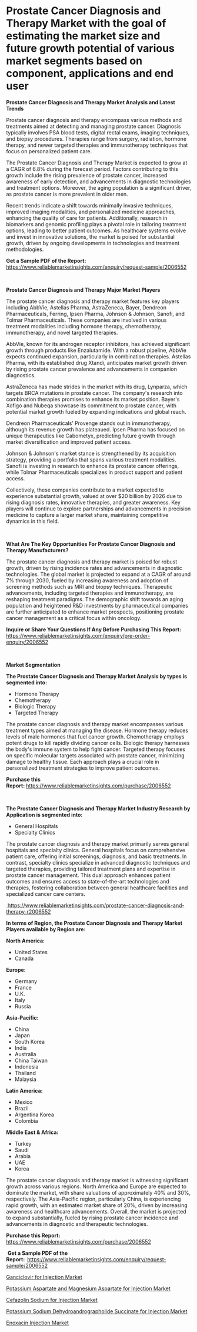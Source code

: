 <p><h1>Prostate Cancer Diagnosis and Therapy Market with the goal of estimating the market size and future growth potential of various market segments based on component, applications and end user</h1></p><p><strong>Prostate Cancer Diagnosis and Therapy Market Analysis and Latest Trends</strong></p>
<p><p>Prostate cancer diagnosis and therapy encompass various methods and treatments aimed at detecting and managing prostate cancer. Diagnosis typically involves PSA blood tests, digital rectal exams, imaging techniques, and biopsy procedures. Therapies range from surgery, radiation, hormone therapy, and newer targeted therapies and immunotherapy techniques that focus on personalized patient care.</p><p>The Prostate Cancer Diagnosis and Therapy Market is expected to grow at a CAGR of 6.8% during the forecast period. Factors contributing to this growth include the rising prevalence of prostate cancer, increased awareness of early detection, and advancements in diagnostic technologies and treatment options. Moreover, the aging population is a significant driver, as prostate cancer is more prevalent in older men.</p><p>Recent trends indicate a shift towards minimally invasive techniques, improved imaging modalities, and personalized medicine approaches, enhancing the quality of care for patients. Additionally, research in biomarkers and genomic profiling plays a pivotal role in tailoring treatment options, leading to better patient outcomes. As healthcare systems evolve and invest in innovative solutions, the market is poised for substantial growth, driven by ongoing developments in technologies and treatment methodologies.</p></p>
<p><strong>Get a Sample PDF of the Report:&nbsp;</strong> <a href="https://www.reliablemarketinsights.com/enquiry/request-sample/2006552?utm_campaign=2197&utm_medium=2&utm_source=Github&utm_content=ia&utm_term=09032025&utm_id=prostate-cancer-diagnosis-and-therapy">https://www.reliablemarketinsights.com/enquiry/request-sample/2006552</a></p>
<p>&nbsp;</p>
<p><strong>Prostate Cancer Diagnosis and Therapy Major Market Players</strong></p>
<p><p>The prostate cancer diagnosis and therapy market features key players including AbbVie, Astellas Pharma, AstraZeneca, Bayer, Dendreon Pharmaceuticals, Ferring, Ipsen Pharma, Johnson & Johnson, Sanofi, and Tolmar Pharmaceuticals. These companies are involved in various treatment modalities including hormone therapy, chemotherapy, immunotherapy, and novel targeted therapies.</p><p>AbbVie, known for its androgen receptor inhibitors, has achieved significant growth through products like Enzalutamide. With a robust pipeline, AbbVie expects continued expansion, particularly in combination therapies. Astellas Pharma, with its established drug Xtandi, anticipates market growth driven by rising prostate cancer prevalence and advancements in companion diagnostics.</p><p>AstraZeneca has made strides in the market with its drug, Lynparza, which targets BRCA mutations in prostate cancer. The company's research into combination therapies promises to enhance its market position. Bayer's Xofigo and Nubeqa showcase its commitment to prostate cancer, with potential market growth fueled by expanding indications and global reach.</p><p>Dendreon Pharmaceuticals’ Provenge stands out in immunotherapy, although its revenue growth has plateaued. Ipsen Pharma has focused on unique therapeutics like Cabometyx, predicting future growth through market diversification and improved patient access.</p><p>Johnson & Johnson's market stance is strengthened by its acquisition strategy, providing a portfolio that spans various treatment modalities. Sanofi is investing in research to enhance its prostate cancer offerings, while Tolmar Pharmaceuticals specializes in product support and patient access.</p><p>Collectively, these companies contribute to a market expected to experience substantial growth, valued at over $20 billion by 2026 due to rising diagnosis rates, innovative therapies, and greater awareness. Key players will continue to explore partnerships and advancements in precision medicine to capture a larger market share, maintaining competitive dynamics in this field.</p></p>
<p>&nbsp;</p>
<p><strong>What Are The Key Opportunities For Prostate Cancer Diagnosis and Therapy Manufacturers?</strong></p>
<p><p>The prostate cancer diagnosis and therapy market is poised for robust growth, driven by rising incidence rates and advancements in diagnostic technologies. The global market is projected to expand at a CAGR of around 7% through 2030, fueled by increasing awareness and adoption of screening methods such as MRI and biopsy techniques. Therapeutic advancements, including targeted therapies and immunotherapy, are reshaping treatment paradigms. The demographic shift towards an aging population and heightened R&D investments by pharmaceutical companies are further anticipated to enhance market prospects, positioning prostate cancer management as a critical focus within oncology.</p></p>
<p><strong>Inquire or Share Your Questions If Any Before Purchasing This Report:</strong> <a href="https://www.reliablemarketinsights.com/enquiry/pre-order-enquiry/2006552?utm_campaign=2197&utm_medium=2&utm_source=Github&utm_content=ia&utm_term=09032025&utm_id=prostate-cancer-diagnosis-and-therapy">https://www.reliablemarketinsights.com/enquiry/pre-order-enquiry/2006552</a></p>
<p>&nbsp;</p>
<p><strong>Market Segmentation</strong></p>
<p><strong>The Prostate Cancer Diagnosis and Therapy Market Analysis by types is segmented into:</strong></p>
<p><ul><li>Hormone Therapy</li><li>Chemotherapy</li><li>Biologic Therapy</li><li>Targeted Therapy</li></ul></p>
<p><p>The prostate cancer diagnosis and therapy market encompasses various treatment types aimed at managing the disease. Hormone therapy reduces levels of male hormones that fuel cancer growth. Chemotherapy employs potent drugs to kill rapidly dividing cancer cells. Biologic therapy harnesses the body's immune system to help fight cancer. Targeted therapy focuses on specific molecular targets associated with prostate cancer, minimizing damage to healthy tissue. Each approach plays a crucial role in personalized treatment strategies to improve patient outcomes.</p></p>
<p><strong>Purchase this Report:&nbsp;</strong><a href="https://www.reliablemarketinsights.com/purchase/2006552?utm_campaign=2197&utm_medium=2&utm_source=Github&utm_content=ia&utm_term=09032025&utm_id=prostate-cancer-diagnosis-and-therapy">https://www.reliablemarketinsights.com/purchase/2006552</a></p>
<p>&nbsp;</p>
<p><strong>The Prostate Cancer Diagnosis and Therapy Market Industry Research by Application is segmented into:</strong></p>
<p><ul><li>General Hospitals</li><li>Specialty Clinics</li></ul></p>
<p><p>The prostate cancer diagnosis and therapy market primarily serves general hospitals and specialty clinics. General hospitals focus on comprehensive patient care, offering initial screenings, diagnosis, and basic treatments. In contrast, specialty clinics specialize in advanced diagnostic techniques and targeted therapies, providing tailored treatment plans and expertise in prostate cancer management. This dual approach enhances patient outcomes and ensures access to state-of-the-art technologies and therapies, fostering collaboration between general healthcare facilities and specialized cancer care centers.</p></p>
<p><a href="https://www.reliablemarketinsights.com/prostate-cancer-diagnosis-and-therapy-r2006552?utm_campaign=2197&utm_medium=2&utm_source=Github&utm_content=ia&utm_term=09032025&utm_id=prostate-cancer-diagnosis-and-therapy">&nbsp;https://www.reliablemarketinsights.com/prostate-cancer-diagnosis-and-therapy-r2006552</a></p>
<p><strong>In terms of Region, the Prostate Cancer Diagnosis and Therapy Market Players available by Region are:</strong></p>
<p>
    <p> <strong> North America: </strong>
        <ul>
            <li>United States</li>
            <li>Canada</li>
        </ul>
        </p> 
    <p> <strong> Europe: </strong>
        <ul>
            <li>Germany</li>
            <li>France</li>
            <li>U.K.</li>
            <li>Italy</li>
            <li>Russia</li>
        </ul>
        </p> 
    <p> <strong> Asia-Pacific: </strong>
        <ul>
            <li>China</li>
            <li>Japan</li>
            <li>South Korea</li>
            <li>India</li>
            <li>Australia</li>
            <li>China Taiwan</li>
            <li>Indonesia</li>
            <li>Thailand</li>
            <li>Malaysia</li>
        </ul>
        </p> 
    <p> <strong> Latin America: </strong>
        <ul>
            <li>Mexico</li>
            <li>Brazil</li>
            <li>Argentina Korea</li>
            <li>Colombia</li>
        </ul>
        </p> 
    <p> <strong> Middle East & Africa: </strong>
        <ul>
            <li>Turkey</li>
            <li>Saudi</li>
            <li>Arabia</li>
            <li>UAE</li>
            <li>Korea</li>
        </ul>
    </p>
    </p>
<p><p>The prostate cancer diagnosis and therapy market is witnessing significant growth across various regions. North America and Europe are expected to dominate the market, with share valuations of approximately 40% and 30%, respectively. The Asia-Pacific region, particularly China, is experiencing rapid growth, with an estimated market share of 20%, driven by increasing awareness and healthcare advancements. Overall, the market is projected to expand substantially, fueled by rising prostate cancer incidence and advancements in diagnostic and therapeutic technologies.</p></p>
<p><strong>Purchase this Report: </strong><a href="https://www.reliablemarketinsights.com/purchase/2006552?utm_campaign=2197&utm_medium=2&utm_source=Github&utm_content=ia&utm_term=09032025&utm_id=prostate-cancer-diagnosis-and-therapy">https://www.reliablemarketinsights.com/purchase/2006552</a></p>
<p>&nbsp;<strong>Get a Sample PDF of the Report:&nbsp;&nbsp;</strong><a href="https://www.reliablemarketinsights.com/enquiry/request-sample/2006552?utm_campaign=2197&utm_medium=2&utm_source=Github&utm_content=ia&utm_term=09032025&utm_id=prostate-cancer-diagnosis-and-therapy">https://www.reliablemarketinsights.com/enquiry/request-sample/2006552</a></p>
<p><strong></strong></p>
<p><p><a href="https://github.com/ziringebrur1/Market-Research-Report-List-1/blob/main/ganciclovir-for-injection-market.md?utm_campaign=2197&utm_medium=2&utm_source=Github&utm_content=ia&utm_term=09032025&utm_id=prostate-cancer-diagnosis-and-therapy">Ganciclovir for Injection Market</a></p><p><a href="https://github.com/YashRP12/Market-Research-Report-List-7/blob/main/potassium-aspartate-and-magnesium-aspartate-for-injection-market.md?utm_campaign=2197&utm_medium=2&utm_source=Github&utm_content=ia&utm_term=09032025&utm_id=prostate-cancer-diagnosis-and-therapy">Potassium Aspartate and Magnesium Aspartate for Injection Market</a></p><p><a href="https://github.com/paulierasho/Market-Research-Report-List-1/blob/main/cefazolin-sodium-for-injection-market.md?utm_campaign=2197&utm_medium=2&utm_source=Github&utm_content=ia&utm_term=09032025&utm_id=prostate-cancer-diagnosis-and-therapy">Cefazolin Sodium for Injection Market</a></p><p><a href="https://github.com/perbetpereir/Market-Research-Report-List-1/blob/main/potassium-sodium-dehydroandrographolide-succinate-for-injection-market.md?utm_campaign=2197&utm_medium=2&utm_source=Github&utm_content=ia&utm_term=09032025&utm_id=prostate-cancer-diagnosis-and-therapy">Potassium Sodium Dehydroandrographolide Succinate for Injection Market</a></p><p><a href="https://github.com/pelegeazlie5/Market-Research-Report-List-1/blob/main/enoxacin-injection-market.md?utm_campaign=2197&utm_medium=2&utm_source=Github&utm_content=ia&utm_term=09032025&utm_id=prostate-cancer-diagnosis-and-therapy">Enoxacin Injection Market</a></p></p>